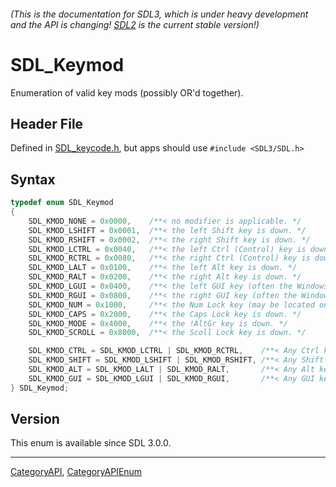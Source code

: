 ###### (This is the documentation for SDL3, which is under heavy development and the API is changing! [SDL2](https://wiki.libsdl.org/SDL2/) is the current stable version!)
# SDL_Keymod

Enumeration of valid key mods (possibly OR'd together).

## Header File

Defined in [SDL_keycode.h](https://github.com/libsdl-org/SDL/blob/main/include/SDL3/SDL_keycode.h), but apps should use `#include <SDL3/SDL.h>`

## Syntax

```c
typedef enum SDL_Keymod
{
    SDL_KMOD_NONE = 0x0000,    /**< no modifier is applicable. */
    SDL_KMOD_LSHIFT = 0x0001,  /**< the left Shift key is down. */
    SDL_KMOD_RSHIFT = 0x0002,  /**< the right Shift key is down. */
    SDL_KMOD_LCTRL = 0x0040,   /**< the left Ctrl (Control) key is down. */
    SDL_KMOD_RCTRL = 0x0080,   /**< the right Ctrl (Control) key is down. */
    SDL_KMOD_LALT = 0x0100,    /**< the left Alt key is down. */
    SDL_KMOD_RALT = 0x0200,    /**< the right Alt key is down. */
    SDL_KMOD_LGUI = 0x0400,    /**< the left GUI key (often the Windows key) is down. */
    SDL_KMOD_RGUI = 0x0800,    /**< the right GUI key (often the Windows key) is down. */
    SDL_KMOD_NUM = 0x1000,     /**< the Num Lock key (may be located on an extended keypad) is down. */
    SDL_KMOD_CAPS = 0x2000,    /**< the Caps Lock key is down. */
    SDL_KMOD_MODE = 0x4000,    /**< the !AltGr key is down. */
    SDL_KMOD_SCROLL = 0x8000,  /**< the Scoll Lock key is down. */

    SDL_KMOD_CTRL = SDL_KMOD_LCTRL | SDL_KMOD_RCTRL,    /**< Any Ctrl key is down. */
    SDL_KMOD_SHIFT = SDL_KMOD_LSHIFT | SDL_KMOD_RSHIFT, /**< Any Shift key is down. */
    SDL_KMOD_ALT = SDL_KMOD_LALT | SDL_KMOD_RALT,       /**< Any Alt key is down. */
    SDL_KMOD_GUI = SDL_KMOD_LGUI | SDL_KMOD_RGUI,       /**< Any GUI key is down. */
} SDL_Keymod;
```

## Version

This enum is available since SDL 3.0.0.

----
[CategoryAPI](CategoryAPI), [CategoryAPIEnum](CategoryAPIEnum)

